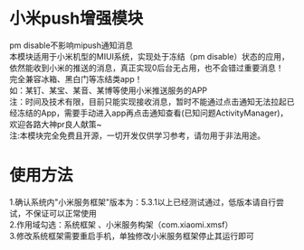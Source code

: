 # 小米push增强模块
pm disable不影响mipush通知消息</br>
本模块适用于小米机型的MIUI系统，实现处于冻结（pm disable）状态的应用，依然能收到小米的推送的消息，真正实现0后台无占用，也不会错过重要消息！</br>
完全兼容冰箱、黑白门等冻结类app！</br>
如：某钉、某宝、某音、某博等使用小米推送服务的APP</br>
注：时间及技术有限，目前只能实现接收消息，暂时不能通过点击通知无法拉起已经冻结的App，需要手动进入app再点击通知查看(已知问题ActivityManager)，欢迎各路大神pr良人献策~</br>
注:本模块完全免费且开源，一切开发仅供学习参考，请勿用于非法用途。</br>

# 使用方法</br>
1.确认系统内"小米服务框架"版本为：5.3.1以上已经测试通过，低版本请自行尝试，不保证可以正常使用</br>
2.作用域勾选：系统框架 、小米服务构架（com.xiaomi.xmsf）</br>
3.修改系统框架需要重启手机，单独修改小米服务框架停止其运行即可</br>

